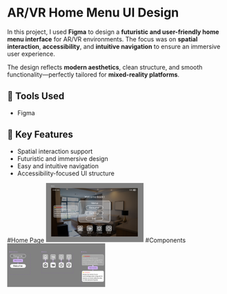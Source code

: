 # AR/VR Home Menu UI Design

In this project, I used **Figma** to design a **futuristic and user-friendly home menu interface** for AR/VR environments. The focus was on **spatial interaction**, **accessibility**, and **intuitive navigation** to ensure an immersive user experience.

The design reflects **modern aesthetics**, clean structure, and smooth functionality—perfectly tailored for **mixed-reality platforms**.

## 🔧 Tools Used

- Figma

## 🌟 Key Features

- Spatial interaction support
- Futuristic and immersive design
- Easy and intuitive navigation
- Accessibility-focused UI structure

#Home Page
  <img src="Home Page.png" alt="Screenshot 1" width="45%" />
#Components
  <img src="Components.png" alt="Screenshot 2" width="45%" />
